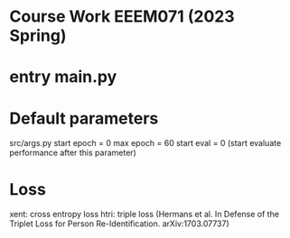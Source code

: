 # Course Work EEEM071 (2023 Spring)


# entry main.py

# Default parameters

src/args.py
start epoch = 0
max epoch = 60
start eval = 0 (start evaluate performance after this parameter)


# Loss
xent: cross entropy loss
htri: triple loss (Hermans et al. In Defense of the Triplet Loss for Person Re-Identification. arXiv:1703.07737)
